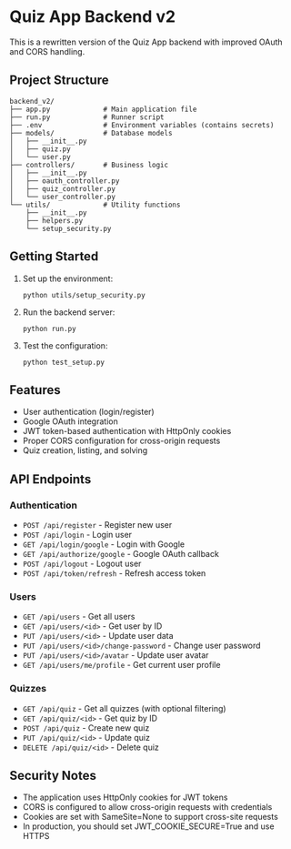 # Quiz App Backend v2

This is a rewritten version of the Quiz App backend with improved OAuth and CORS handling.

## Project Structure

```
backend_v2/
├── app.py             # Main application file
├── run.py             # Runner script
├── .env               # Environment variables (contains secrets)
├── models/            # Database models
│   ├── __init__.py
│   ├── quiz.py
│   └── user.py
├── controllers/       # Business logic
│   ├── __init__.py
│   ├── oauth_controller.py
│   ├── quiz_controller.py
│   └── user_controller.py
└── utils/             # Utility functions
    ├── __init__.py
    ├── helpers.py
    └── setup_security.py
```

## Getting Started

1. Set up the environment:
   ```
   python utils/setup_security.py
   ```

2. Run the backend server:
   ```
   python run.py
   ```

3. Test the configuration:
   ```
   python test_setup.py
   ```

## Features

- User authentication (login/register)
- Google OAuth integration
- JWT token-based authentication with HttpOnly cookies
- Proper CORS configuration for cross-origin requests
- Quiz creation, listing, and solving

## API Endpoints

### Authentication
- `POST /api/register` - Register new user
- `POST /api/login` - Login user
- `GET /api/login/google` - Login with Google
- `GET /api/authorize/google` - Google OAuth callback
- `POST /api/logout` - Logout user
- `POST /api/token/refresh` - Refresh access token

### Users
- `GET /api/users` - Get all users
- `GET /api/users/<id>` - Get user by ID
- `PUT /api/users/<id>` - Update user data
- `PUT /api/users/<id>/change-password` - Change user password
- `PUT /api/users/<id>/avatar` - Update user avatar
- `GET /api/users/me/profile` - Get current user profile

### Quizzes
- `GET /api/quiz` - Get all quizzes (with optional filtering)
- `GET /api/quiz/<id>` - Get quiz by ID
- `POST /api/quiz` - Create new quiz
- `PUT /api/quiz/<id>` - Update quiz
- `DELETE /api/quiz/<id>` - Delete quiz

## Security Notes

- The application uses HttpOnly cookies for JWT tokens
- CORS is configured to allow cross-origin requests with credentials
- Cookies are set with SameSite=None to support cross-site requests
- In production, you should set JWT_COOKIE_SECURE=True and use HTTPS
